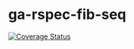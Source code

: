ga-rspec-fib-seq
================
[![Coverage Status](https://coveralls.io/repos/MicFin/ga-rspec-fib-seq/badge.png)](https://coveralls.io/r/MicFin/ga-rspec-fib-seq)